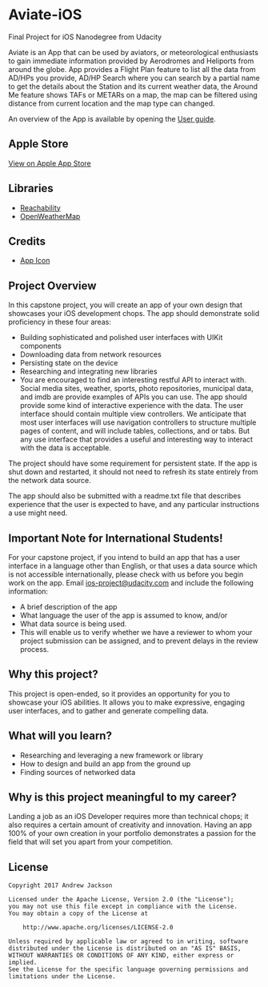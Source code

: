 # Aviate-iOS
Final Project for iOS Nanodegree from Udacity

Aviate is an App that can be used by aviators, or meteorological enthusiasts to gain immediate information provided by Aerodromes and Heliports from around the globe. App provides a Flight Plan feature to list all the data from AD/HPs you provide, AD/HP Search where you can search by a partial name to get the details about the Station and its current weather data, the Around Me feature shows TAFs or METARs on a map, the map can be filtered using distance from current location and the map type can changed.

An overview of the App is available by opening the [User guide](../master/UserGuide.md).

## Apple Store

[View on Apple App Store](https://itunes.apple.com/us/app/aviate/id1349238802?ls=1&mt=8)

## Libraries

* [Reachability](https://github.com/ashleymills/Reachability.swift/blob/master/Reachability/Reachability.swift)
* [OpenWeatherMap](https://openweathermap.org/)

## Credits

* [App Icon](https://icons8.com)

## Project Overview
In this capstone project, you will create an app of your own design that showcases your iOS development chops. The app should demonstrate solid proficiency in these four areas:

* Building sophisticated and polished user interfaces with UIKit components
* Downloading data from network resources
* Persisting state on the device
* Researching and integrating new libraries
* You are encouraged to find an interesting restful API to interact with. Social media sites, weather, sports, photo repositories, municipal data, and imdb are provide examples of APIs you can use. The app should provide some kind of interactive experience with the data. The user interface should contain multiple view controllers. We anticipate that most user interfaces will use navigation controllers to structure multiple pages of content, and will include tables, collections, and or tabs. But any use interface that provides a useful and interesting way to interact with the data is acceptable.

The project should have some requirement for persistent state. If the app is shut down and restarted, it should not need to refresh its state entirely from the network data source.

The app should also be submitted with a readme.txt file that describes experience that the user is expected to have, and any particular instructions a use might need.

## Important Note for International Students!
For your capstone project, if you intend to build an app that has a user interface in a language other than English, or that uses a data source which is not accessible internationally, please check with us before you begin work on the app. Email ios-project@udacity.com and include the following information:

* A brief description of the app
* What language the user of the app is assumed to know, and/or
* What data source is being used.
* This will enable us to verify whether we have a reviewer to whom your project submission can be assigned, and to prevent delays in the review process.

## Why this project?
This project is open-ended, so it provides an opportunity for you to showcase your iOS abilities. It allows you to make expressive, engaging user interfaces, and to gather and generate compelling data.

## What will you learn?
* Researching and leveraging a new framework or library
* How to design and build an app from the ground up
* Finding sources of networked data

## Why is this project meaningful to my career?
Landing a job as an iOS Developer requires more than technical chops; it also requires a certain amount of creativity and innovation. Having an app 100% of your own creation in your portfolio demonstrates a passion for the field that will set you apart from your competition.

## License

    Copyright 2017 Andrew Jackson

    Licensed under the Apache License, Version 2.0 (the "License");
    you may not use this file except in compliance with the License.
    You may obtain a copy of the License at

        http://www.apache.org/licenses/LICENSE-2.0

    Unless required by applicable law or agreed to in writing, software
    distributed under the License is distributed on an "AS IS" BASIS,
    WITHOUT WARRANTIES OR CONDITIONS OF ANY KIND, either express or implied.
    See the License for the specific language governing permissions and
    limitations under the License.
